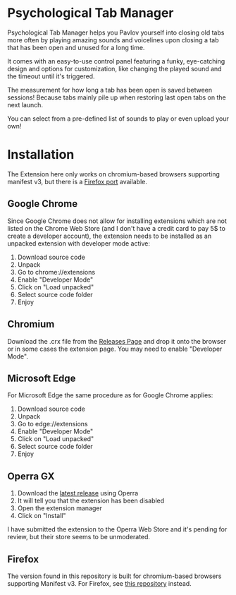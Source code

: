 # Psychological Tab Manager
Psychological Tab Manager helps you Pavlov yourself into closing old tabs more often by playing amazing sounds and voicelines 
upon closing a tab that has been open and unused for a long time. 

It comes with an easy-to-use control panel featuring a funky, eye-catching design and options for customization, 
like changing the played sound and the timeout until it's triggered. 

The measurement for how long a tab has been open is saved between sessions! 
Because tabs mainly pile up when restoring last open tabs on the next launch. 

You can select from a pre-defined list of sounds to play or even upload your own!

# Installation
The Extension here only works on chromium-based browsers supporting manifest v3, but there is a [Firefox port](https://github.com/Eiernase/ThisTabIsOnFire/) available.
## Google Chrome
Since Google Chrome does not allow for installing extensions which are not listed on the Chrome Web Store (and I don't have a credit card to pay 5$ to create a developer account), 
the extension needs to be installed as an unpacked extension with developer mode active: 

1. Download source code
2. Unpack
3. Go to chrome://extensions
4. Enable "Developer Mode"
5. Click on "Load unpacked"
6. Select source code folder
7. Enjoy

## Chromium
Download the .crx file from the [Releases Page](https://github.com/Eiernase/NeverGonnaCloseATab/releases/) and drop it onto the browser or in some cases the extension page. 
You may need to enable "Developer Mode".

## Microsoft Edge
For Microsoft Edge the same procedure as for Google Chrome applies:

1. Download source code
2. Unpack
3. Go to edge://extensions
4. Enable "Developer Mode"
5. Click on "Load unpacked"
6. Select source code folder
7. Enjoy

## Operra GX

1. Download the [latest release](https://github.com/Eiernase/NeverGonnaCloseATab/releases/) using Operra
2. It will tell you that the extension has been disabled 
3. Open the extension manager 
4. Click on "Install" 

I have submitted the extension to the Operra Web Store and it's pending for review, but their store seems to be unmoderated.

## Firefox
The version found in this repository is built for chromium-based browsers supporting Manifest v3. 
For Firefox, see [this repository](https://github.com/Eiernase/ThisTabIsOnFire/) instead.
